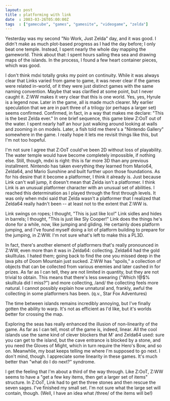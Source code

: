 ```yaml
---
layout: post
title : platforming with link
date  : 2003-03-26T05:00:00Z
tags  : ["gamecube", "games", "gamesite", "videogame", "zelda"]
---
```

Yesterday was my second "No Work, Just Zelda" day, and it was good.  I didn't make as much plot-based progress as I had the day before; I only beat one temple.  Instead, I spent nearly the whole day mapping the gameworld.  Think about that:  I spent hours sailing thea sea and drawing maps of the islands. In the process, I found a few heart container pieces, which was good.

I don't think mdxi totally groks my point on continuity.  While it was always clear that Links varied from game to game, it was never clear if the games were related in-world, of it they were just distinct games with the same naming convention.  Maybe that was clarified at some point, but I never caught it. Z:WW makes it very clear that this is one world.  Yes, yes, Hyrule is a legend now.  Later in the game, all is made much clearer.  My earlier speculation that we are in part three of a trilogy (or perhaps a larger set) seems confirmed. Confirmed, in fact, in a way that makes me declare: "This is the best Zelda ever."  In one brief sequence, this game blew Z:OoT out of the water.  I spent nearly half an hour just walking around looking at walls and zooming in on models.  Later, a fish told me there's a "Nintendo Gallery" somewhere in the game.  I really hope it lets me revisit things like this, but I'm not too hopeful.

I'm not sure I agree that Z:OoT could've been 2D without loss of playability. The water temple would have become completely impossible, if nothing else. Still, though, mdxi is right: this is far more 3D than any previous installment.  Nintendo has taken everything they learned from Mario64, Zelda64, and Mario Sunshine and built further upon those foundations.  As for his desire that it become a platformer, I think it already is.  Just because Link can't wall jump, it doesn't mean that Zelda isn't a platformer.  I think Link is an unusual platformer character with an unusual set of abilities.  I reached this determination as I played through the first through levels.  It was only when mdxi said that Zelda wasn't a platformer that I realized that Zelda64 really hadn't been -- at least not to the extent that Z:WW is.

Link swings on ropes;  I thought, "This is just like Ico!"  Link sidles and hides in barrels; I thought, "This is just like Sly Cooper!"  Link does the things he's done for a while, now, like jumping and gliding.  He certainly does platform jumping, and I've found myself doing a lot of platform building to prepare for the jumping, in Z:WW.  I'm not sure what's left to make this a PL3D.

In fact, there's another element of platformers that's really pronounced in Z:WW, even more than it was in Zelda64: collecting.  Zelda64 had the gold skulltulas.  I hated them; going back to find the one you missed deep in the lava pits of Doom Mountain just sucked.  Z:WW has "spoils," a collection of objects that can be collected from various enemies and later cashed in for prizes.  As far as I can tell, they are not limited in quantity, but they are not trivial to obtain.  This means that there's less swearing ("Which !@$% skulltula did I miss?") and more collecting, /and/ the collecting feels more natural.  I cannot possibly explain how unnatural and, frankly, awful the collecting in some platformers has been.  (q.v., Star Fox Adventures)

The time between islands remains incredibly annoying, but I've finally gotten the ability to warp.  It's not as efficient as I'd like, but it's worlds better for crossing the map.

Exploring the seas has really enhanced the illusion of non-linearity of the game.  As far as I can tell, most of the game is, indeed, linear.  All the cool islands use the same kind of clever blockers that M' and Zelda64 used:  sure you can get to the island, but the cave entrance is blocked by a stone, and you need the Gloves of Might, which in turn require the Hero's Bow, and so on. Meanwhlie, my boat keeps telling me where I'm supposed to go next.  I don't mind, though.  I appreciate some linearity in these games.  It's much better than "what do I do next?" syndrome.

I get the feeling that I'm about a third of the way through.  Like Z:OoT, Z:WW seems to have a "get a few key items, then get a larger set of items" structure.  In Z:OoT, Link had to get the three stones and then rescue the seven sages.  I've finished my small set.  I'm not sure what the large set will contain, though.  (Well, I have an idea what /three/ of the items will be!)

